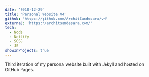 ```yaml
---
date: '2018-12-29'
title: 'Personal Website V4'
github: 'https://github.com/ArchitSandesara/v4'
external: 'https://architsandesara.com/'
tech:
  - Node
  - Netlify
  - SCSS
  - JS
showInProjects: true
---
```


Third iteration of my personal website built with Jekyll and hosted on GitHub Pages.
